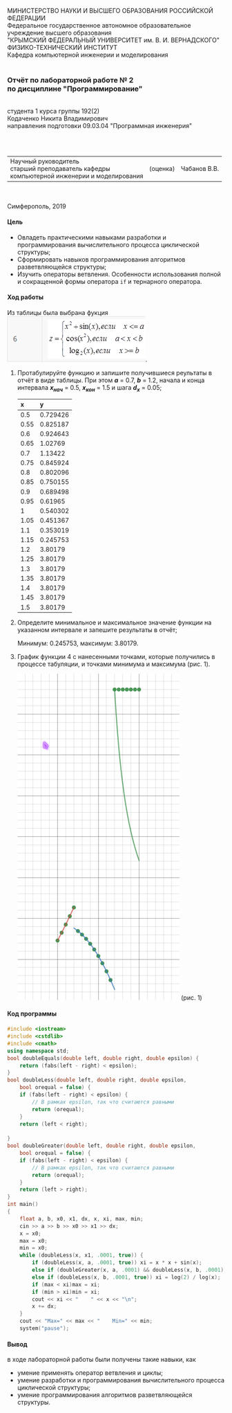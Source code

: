МИНИСТЕРСТВО НАУКИ  И ВЫСШЕГО ОБРАЗОВАНИЯ РОССИЙСКОЙ ФЕДЕРАЦИИ  
Федеральное государственное автономное образовательное учреждение высшего образования  
"КРЫМСКИЙ ФЕДЕРАЛЬНЫЙ УНИВЕРСИТЕТ им. В. И. ВЕРНАДСКОГО"  
ФИЗИКО-ТЕХНИЧЕСКИЙ ИНСТИТУТ  
Кафедра компьютерной инженерии и моделирования
<br/><br/>
### Отчёт по лабораторной работе № 2<br/> по дисциплине "Программирование"
<br/>
​
студента 1 курса группы 192(2)  
<br/>Кодаченко Никита Владимирович  
<br/>направления подготовки 09.03.04 "Программная инженерия" 

<br/><br/>
<table>
<tr><td>Научный руководитель<br/> старший преподаватель кафедры<br/> компьютерной инженерии и моделирования</td>
<td>(оценка)</td>
<td>Чабанов В.В.</td>
</tr>
</table>
<br/><br/>
​
Симферополь, 2019

#### Цель

* Овладеть практическими навыками разработки и программирования вычислительного процесса циклической структуры;
* Сформировать навыков программирования алгоритмов разветвляющейся структуры;
* Изучить операторы ветвления. Особенности использования полной и сокращенной формы оператора `if` и тернарного оператора.

#### Ход работы

Из таблицы была выбрана фукция ![](img/1.png).

1. Протабулируйте функцию и запишите получившиеся реультаты в отчёт в виде таблицы. При этом ***a*** = 0.7, ***b*** = 1.2, начала 
и конца интервала ***х<sub>нач</sub>*** = 0.5, ***x<sub>кон</sub>*** = 1.5 и шага ***d<sub>x</sub>*** = 0.05;
    
    | x | y |
    |---|---|
    |  0.5 | 0.729426 |
    |  0.55 | 0.825187 |
    |  0.6 | 0.924643 |
    |  0.65 | 1.02769 |
    |  0.7 | 1.13422 |
    |  0.75 | 0.845924 |
    |  0.8 | 0.802096 |
    |  0.85 | 0.750155 |
    |  0.9 | 0.689498 |
    |  0.95 | 0.61965 |
    |  1 | 0.540302 |
    |  1.05 | 0.451367 |
    |  1.1 | 0.353019 |
    |  1.15 | 0.245753 |
    |  1.2 | 3.80179 |
    |  1.25 | 3.80179 |
    |  1.3 | 3.80179 |
    |  1.35 | 3.80179 |
    |  1.4 | 3.80179 |
    |  1.45 | 3.80179 |
    |  1.5 | 3.80179 |
    
2. Определите минимальное и максимальное значение функции на указанном интервале и запешите результаты в отчёт;
    
    Минимум: 0.245753,  максимум: 3.80179.
    
3. График функции 4 с нанесенными точками, которые получились в процессе табуляции, и точками минимума и максимума (рис. 1).
    
    ![](img/2.png) (рис. 1)
    
#### Код программы
```cpp
#include <iostream>
#include <cstdlib>
#include <cmath>
using namespace std;
bool doubleEquals(double left, double right, double epsilon) {
    return (fabs(left - right) < epsilon);
}
bool doubleLess(double left, double right, double epsilon,
    bool orequal = false) {
    if (fabs(left - right) < epsilon) {
        // В рамках epsilon, так что считаются равными
        return (orequal);
    }
    return (left < right);

}
bool doubleGreater(double left, double right, double epsilon,
    bool orequal = false) {
    if (fabs(left - right) < epsilon) {
        // В рамках epsilon, так что считаются равными
        return (orequal);
    }
    return (left > right);
}
int main()
{
    float a, b, x0, x1, dx, x, xi, max, min;
    cin >> a >> b >> x0 >> x1 >> dx;
    x = x0;
    max = x0;
    min = x0;
    while (doubleLess(x, x1, .0001, true)) {
        if (doubleLess(x, a, .0001, true)) xi = x * x + sin(x);
        else if (doubleGreater(x, a, .0001) && doubleLess(x, b, .0001)) xi = cos(x * x);
        else if (doubleLess(x, b, .0001, true)) xi = log(2) / log(x);
        if (max < xi)max = xi;
        if (min > xi)min = xi;
        cout << xi << "    " << x << "\n";
        x += dx;
    }
    cout << "Max=" << max << "    Min=" << min;
    system("pause");
```

#### Вывод

в ходе лабораторной работы были получены такие навыки, как
* умение применять оператор ветвления и циклы;
* умение разработки и программирования вычислительного процесса циклической структуры;
* умение программирования алгоритмов разветвляющейся структуры.
